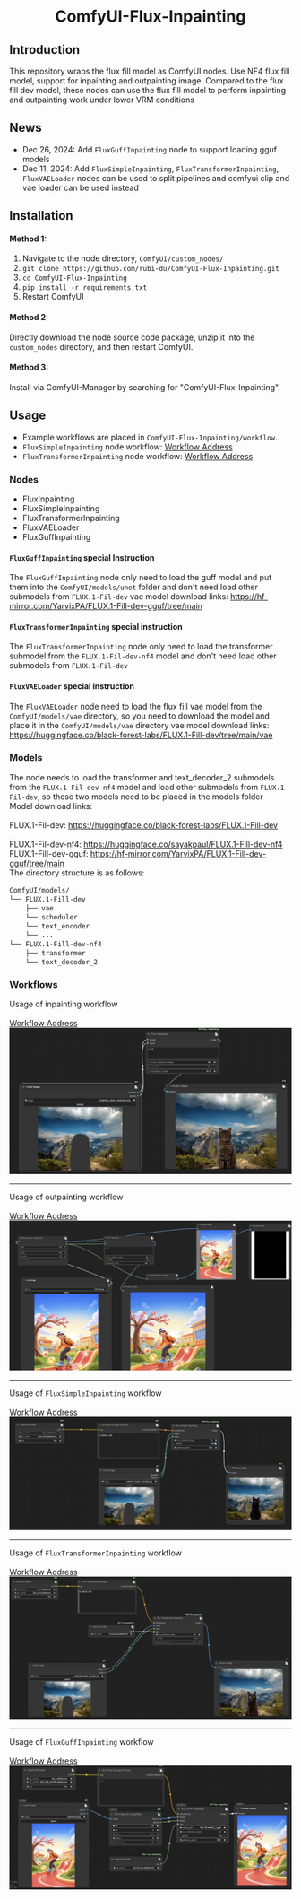 <h1 align="center">ComfyUI-Flux-Inpainting</h1>  

  
## Introduction  
This repository wraps the flux fill model as ComfyUI nodes. Use NF4 flux fill model, support for inpainting and outpainting image. Compared to the flux fill dev model, these nodes can use the flux fill model to perform inpainting and outpainting work under lower VRM conditions<br>  

## News
- Dec 26, 2024: Add `FluxGuffInpainting` node to support loading gguf models<br>
- Dec 11, 2024: Add `FluxSimpleInpainting`, `FluxTransformerInpainting`, `FluxVAELoader` nodes can be used to split pipelines and comfyui clip and vae loader can be used instead<br>

## Installation   
  
#### Method 1:  
  
1. Navigate to the node directory, `ComfyUI/custom_nodes/`  
2. `git clone https://github.com/rubi-du/ComfyUI-Flux-Inpainting.git`  
3. `cd ComfyUI-Flux-Inpainting`  
4. `pip install -r requirements.txt`  
5. Restart ComfyUI  
  
#### Method 2:  
Directly download the node source code package, unzip it into the `custom_nodes` directory, and then restart ComfyUI.  
  
#### Method 3:  
Install via ComfyUI-Manager by searching for "ComfyUI-Flux-Inpainting".  
  
## Usage  
- Example workflows are placed in `ComfyUI-Flux-Inpainting/workflow`.
- `FluxSimpleInpainting` node workflow: [Workflow Address](./workflow/FluxSimpleInpainting.json)  
- `FluxTransformerInpainting` node workflow: [Workflow Address](./workflow/FluxTransformerInpainting.json)  


### Nodes
- FluxInpainting
- FluxSimpleInpainting
- FluxTransformerInpainting
- FluxVAELoader
- FluxGuffInpainting

#### `FluxGuffInpainting` special Instruction
The `FluxGuffInpainting` node only need to load the guff model and put them into the `ComfyUI/models/unet` folder and don't need load other submodels from `FLUX.1-Fil-dev`
vae model download links: https://hf-mirror.com/YarvixPA/FLUX.1-Fill-dev-gguf/tree/main

#### `FluxTransformerInpainting` special instruction
The `FluxTransformerInpainting` node only need to load the transformer submodel from the `FLUX.1-Fil-dev-nf4` model and don't need load other submodels from `FLUX.1-Fil-dev`

#### `FluxVAELoader` special instruction
The `FluxVAELoader` node  need to load the flux fill vae model from the `ComfyUI/models/vae` directory, so you need to download the model and place it in the `ComfyUI/models/vae` directory
vae model download links: https://huggingface.co/black-forest-labs/FLUX.1-Fill-dev/tree/main/vae<br/>  
  
### Models
The node needs to load the transformer and text_decoder_2 submodels from the `FLUX.1-Fil-dev-nf4` model and load other submodels from `FLUX.1-Fil-dev`, so these two models need to be placed in the models folder
<br/>
Model download links:<br/>  
FLUX.1-Fil-dev: https://huggingface.co/black-forest-labs/FLUX.1-Fill-dev<br/>  
FLUX.1-Fil-dev-nf4: https://huggingface.co/sayakpaul/FLUX.1-Fill-dev-nf4<br/> 
FLUX.1-Fill-dev-gguf: https://hf-mirror.com/YarvixPA/FLUX.1-Fill-dev-gguf/tree/main<br/> 
The directory structure is as follows:<br/>  
```
ComfyUI/models/
└── FLUX.1-Fill-dev
    ├── vae
    └── scheduler
    └── text_encoder
    └── ...
└── FLUX.1-Fill-dev-nf4
    ├── transformer
    └── text_decoder_2
```

### Workflows 
Usage of inpainting workflow<br/>  
[Workflow Address](./workflow/inpainting.json)  
![plot](./assets/inpainting.png)  
  
___  
Usage of outpainting workflow<br/>  
[Workflow Address](./workflow/outpainting.json)  
![plot](./assets/outpainting.png)  

___  
Usage of `FluxSimpleInpainting` workflow<br/>  
[Workflow Address](./workflow/FluxSimpleInpainting.json)  
![plot](./assets/FluxSimpleInpainting.png)  

___  
Usage of `FluxTransformerInpainting` workflow<br/>  
[Workflow Address](./workflow/FluxTransformerInpainting.json)  
![plot](./assets/FluxTransformerInpainting.png)  

___  
Usage of `FluxGuffInpainting` workflow<br/>  
[Workflow Address](./workflow/FluxGuffInpainting.json)  
![plot](./assets/FluxGuffInpainting.png)  
